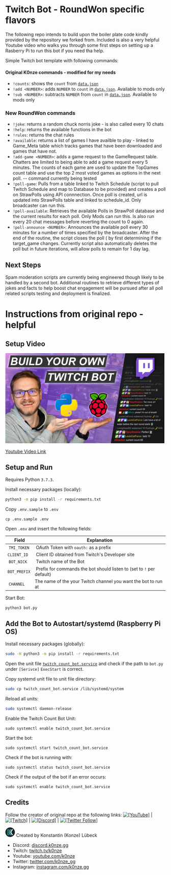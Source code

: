 # Twitch  Bot  - RoundWon specific flavors

The following repo intends to build upon the boiler plate code kindly provided by the repository we forked from. Included is also a very helpful Youtube video who walks you through some first steps on setting up a Rasberry Pi to run this bot if you need tha help.



Simple Twitch bot template with following commands:
#### Original K0nze commands - modified for my needs
 * `!counts`: shows the `count` from [`data.json`](./data.json)
 * `!add <NUMBER>`: adds `NUMBER` to `count` in  [`data.json`](./data.json). Available to mods only
 * `!sub <NUMBER>`: subtracts `NUMBER` from `count` in  [`data.json`](./data.json). Available to mods only

 ### New RoundWon commands
 * `!joke`: returns a random chuck norris joke - is also called every 10 chats
 * `!help`: returns the available functions in the bot
 * `!rules`: returns the chat rules
 * `!available`: returns a list of games I have availble to play - linked to Game_Meta table which tracks games that have been downloaded and games that have not.
 * `!add-game <NUMBER>`: adds a game request to the GameRequest table. Chatters are limited to being able to add a game request every 5 minutes. The counts of each game are used to update the TopGames count table and use the top 2 most voted games as options in the next poll. -- command currently being tested
 * `!poll-game`: Pulls from a table linked to Twitch Schedule (script to pull Twitch Schedule and map to Database to be provided) and creates a poll on StrawPolls using API connnection. Once poll is created, url is updated into StrawPolls table and linked to schedule_id. Only broadcaster can run this.
 * `!poll-available`: Retrieves the available Polls in StrawPoll database and the current results for each poll. Only Mods can run this. Is also run every 20 chat messages before reverting the count to 0 again.
 * `!poll-announce <NUMBER>`: Announces the available poll every 30 minutes for a number of times specified by the broadcaster. After the end of the routine, the script closes the poll ( by first determining if the target_game changes. Currently script also automatically deletes the poll but in future iterations, will allow polls to remain for 1 day lag.




## Next Steps

Spam moderation scripts are currently being engineered though likely to be handled by a second bot. Additional routines to retrieve different types of jokes and facts to help boost chat engagement will be pursued after all poll related scripts testing and deployment is finalized.










# Instructions from original repo - helpful 
## Setup Video
<a href="https://youtu.be/CPVSoowZhVw">
    <img src="./images/youtube_thumbnail.png" width="500"/>
</a>

[Youtube Video Link](https://youtu.be/CPVSoowZhVw)

## Setup and Run

Requires Python `3.7.3`.

Install necessary packages (locally):

```bash
python3 -m pip install -r requirements.txt
```

Copy `.env.sample` to `.env`

```
cp .env.sample .env

```

Open `.env` and insert the following fields:

| Field        | Explanation                                                           |
|--------------|-----------------------------------------------------------------------|
| `TMI_TOKEN`  | OAuth Token with `oauth:` as a prefix                                 |
| `CLIENT_ID`  | Client ID obtained from Twitch's Developer site                       |
| `BOT_NICK`   | Twitch name of the Bot                                                | 
| `BOT_PREFIX` | Prefix for commands the bot should listen to (set to `!` per default) |
| `CHANNEL`    | The name of the your Twitch channel you want the bot to run at        |

Start Bot:

```
python3 bot.py
```

## Add the Bot to Autostart/systemd (Raspberry Pi OS)

Install necessary packages (globally):

```bash
sudo -H python3 -m pip install -r requirements.txt
```

Open the unit file [`twitch_count_bot.service`](./twitch_count_bot.service) and check if the path to `bot.py` under `[Serivce]` `ExecStart` is correct.

Copy systemd unit file to unit file directory:

```bash
sudo cp twitch_count_bot.service /lib/systemd/system
```

Reload all units:

```bash
sudo systemctl daemon-release
```

Enable the Twitch Count Bot Unit:

```
sudo systemctl enable twitch_count_bot.service
```

Start the bot:

```
sudo systemctl start twitch_count_bot.service
```

Check if the bot is running with:

```
sudo systemctl status twitch_count_bot.service
```

Check if the output of the bot if an error occurs:

```
sudo systemctl enable twitch_count_bot.service
```

## Credits

Follow the creator of original repo at the following links: [![`[YouTube]`](https://img.shields.io/youtube/channel/subscribers/UClinoEvnpv_TzF4HNNaE5cQ?style=social)](https://youtube.com/k0nze) | [![`[Twitch]`](https://img.shields.io/twitch/status/k0nze?style=social)](https://twitch.com/k0nze) | [![`[Discord]`](https://img.shields.io/discord/713121297407672380.svg?label=&logo=discord&logoColor=ffffff&color=7389D8&labelColor=6A7EC2)](https://discord.k0nze.gg) | [![`[Twitter Follow]`](https://img.shields.io/twitter/follow/k0nze_gg?style=social)](https://twitter.com/k0nze_gg)

![K0nze Logo](./images/k_logo_30x30.png "Logo") Created by Konstantin (Konze) Lübeck

 * Discord: [discord.k0nze.gg](https://discord.k0nze.gg) 
 * Twitch: [twitch.tv/k0nze](https://twitch.tv/k0nze) 
 * Youtube: [youtube.com/k0nze](https://youtube.com/k0nze) 
 * Twitter: [twitter.com/k0nze_gg](https://twitter.com/k0nze_gg) 
 * Instagram: [instagram.com/k0nze.gg](https://instagram.com/k0nze.gg) 
